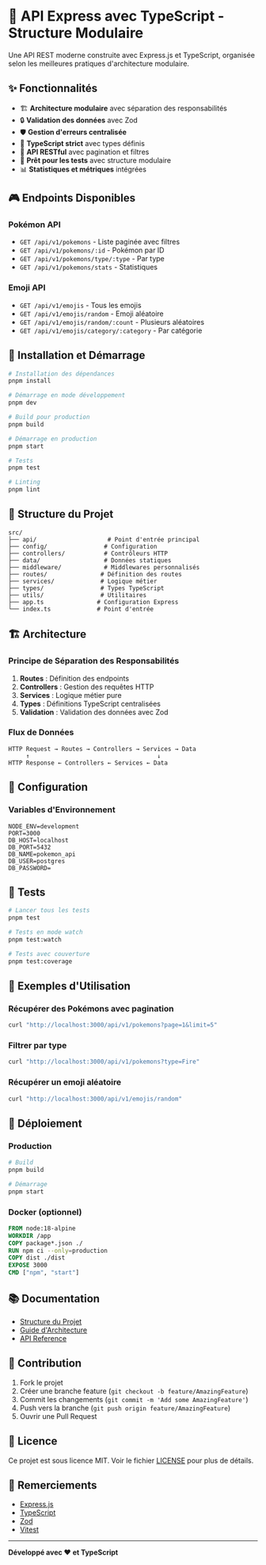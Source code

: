 # 🚀 API Express avec TypeScript - Structure Modulaire

Une API REST moderne construite avec Express.js et TypeScript, organisée selon les meilleures pratiques d'architecture modulaire.

## ✨ Fonctionnalités

- 🏗️ **Architecture modulaire** avec séparation des responsabilités
- 🔒 **Validation des données** avec Zod
- 🛡️ **Gestion d'erreurs centralisée**
- 📝 **TypeScript strict** avec types définis
- 🎯 **API RESTful** avec pagination et filtres
- 🧪 **Prêt pour les tests** avec structure modulaire
- 📊 **Statistiques et métriques** intégrées

## 🎮 Endpoints Disponibles

### Pokémon API

- `GET /api/v1/pokemons` - Liste paginée avec filtres
- `GET /api/v1/pokemons/:id` - Pokémon par ID
- `GET /api/v1/pokemons/type/:type` - Par type
- `GET /api/v1/pokemons/stats` - Statistiques

### Emoji API

- `GET /api/v1/emojis` - Tous les emojis
- `GET /api/v1/emojis/random` - Emoji aléatoire
- `GET /api/v1/emojis/random/:count` - Plusieurs aléatoires
- `GET /api/v1/emojis/category/:category` - Par catégorie

## 🚀 Installation et Démarrage

```bash
# Installation des dépendances
pnpm install

# Démarrage en mode développement
pnpm dev

# Build pour production
pnpm build

# Démarrage en production
pnpm start

# Tests
pnpm test

# Linting
pnpm lint
```

## 📁 Structure du Projet

```
src/
├── api/                    # Point d'entrée principal
├── config/                # Configuration
├── controllers/           # Contrôleurs HTTP
├── data/                  # Données statiques
├── middleware/            # Middlewares personnalisés
├── routes/               # Définition des routes
├── services/             # Logique métier
├── types/                # Types TypeScript
├── utils/                # Utilitaires
├── app.ts               # Configuration Express
└── index.ts             # Point d'entrée
```

## 🏗️ Architecture

### Principe de Séparation des Responsabilités

1. **Routes** : Définition des endpoints
2. **Controllers** : Gestion des requêtes HTTP
3. **Services** : Logique métier pure
4. **Types** : Définitions TypeScript centralisées
5. **Validation** : Validation des données avec Zod

### Flux de Données

```
HTTP Request → Routes → Controllers → Services → Data
     ↑                                    ↓
HTTP Response ← Controllers ← Services ← Data
```

## 🔧 Configuration

### Variables d'Environnement

```env
NODE_ENV=development
PORT=3000
DB_HOST=localhost
DB_PORT=5432
DB_NAME=pokemon_api
DB_USER=postgres
DB_PASSWORD=
```

## 🧪 Tests

```bash
# Lancer tous les tests
pnpm test

# Tests en mode watch
pnpm test:watch

# Tests avec couverture
pnpm test:coverage
```

## 📝 Exemples d'Utilisation

### Récupérer des Pokémons avec pagination

```bash
curl "http://localhost:3000/api/v1/pokemons?page=1&limit=5"
```

### Filtrer par type

```bash
curl "http://localhost:3000/api/v1/pokemons?type=Fire"
```

### Récupérer un emoji aléatoire

```bash
curl "http://localhost:3000/api/v1/emojis/random"
```

## 🚀 Déploiement

### Production

```bash
# Build
pnpm build

# Démarrage
pnpm start
```

### Docker (optionnel)

```dockerfile
FROM node:18-alpine
WORKDIR /app
COPY package*.json ./
RUN npm ci --only=production
COPY dist ./dist
EXPOSE 3000
CMD ["npm", "start"]
```

## 📚 Documentation

- [Structure du Projet](./docs/STRUCTURE.md)
- [Guide d'Architecture](./docs/ARCHITECTURE.md)
- [API Reference](./docs/API.md)

## 🤝 Contribution

1. Fork le projet
2. Créer une branche feature (`git checkout -b feature/AmazingFeature`)
3. Commit les changements (`git commit -m 'Add some AmazingFeature'`)
4. Push vers la branche (`git push origin feature/AmazingFeature`)
5. Ouvrir une Pull Request

## 📄 Licence

Ce projet est sous licence MIT. Voir le fichier [LICENSE](LICENSE) pour plus de détails.

## 🙏 Remerciements

- [Express.js](https://expressjs.com/)
- [TypeScript](https://www.typescriptlang.org/)
- [Zod](https://zod.dev/)
- [Vitest](https://vitest.dev/)

---

**Développé avec ❤️ et TypeScript**
